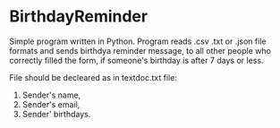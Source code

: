 # BirthdayReminder

Simple program written in Python. Program reads .csv .txt or .json file formats and sends birthdya reminder message, to all other people who correctly filled the form, if someone's birthday is after 7 days or less. 

File should be decleared as in textdoc.txt file: 
  1. Sender's name,
  2. Sender's email,
  3. Sender' birthdays.
